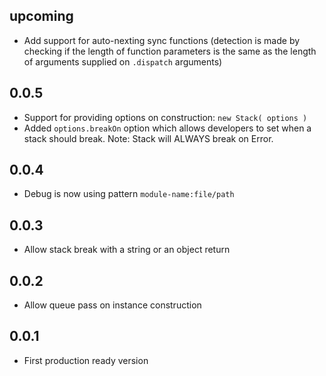 ## upcoming
- Add support for auto-nexting sync functions (detection is made by checking if
  the length of function parameters is the same as the length of arguments
  supplied on `.dispatch` arguments)

## 0.0.5
- Support for providing options on construction: `new Stack( options )`
- Added `options.breakOn` option which allows developers to set when a stack
  should break. Note: Stack will ALWAYS break on Error.

## 0.0.4
- Debug is now using pattern `module-name:file/path`

## 0.0.3
- Allow stack break with a string or an object return

## 0.0.2
- Allow queue pass on instance construction

## 0.0.1
- First production ready version
